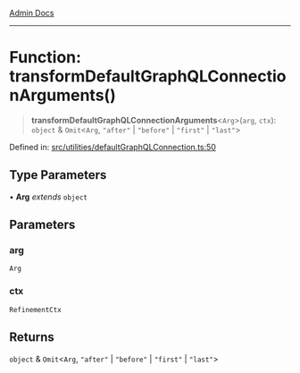 [Admin Docs](/)

***

# Function: transformDefaultGraphQLConnectionArguments()

> **transformDefaultGraphQLConnectionArguments**\<`Arg`\>(`arg`, `ctx`): `object` & `Omit`\<`Arg`, `"after"` \| `"before"` \| `"first"` \| `"last"`\>

Defined in: [src/utilities/defaultGraphQLConnection.ts:50](https://github.com/PalisadoesFoundation/talawa-api/blob/31af62eb801979353402f1e291e74768cd64d85c/src/utilities/defaultGraphQLConnection.ts#L50)

## Type Parameters

• **Arg** *extends* `object`

## Parameters

### arg

`Arg`

### ctx

`RefinementCtx`

## Returns

`object` & `Omit`\<`Arg`, `"after"` \| `"before"` \| `"first"` \| `"last"`\>
